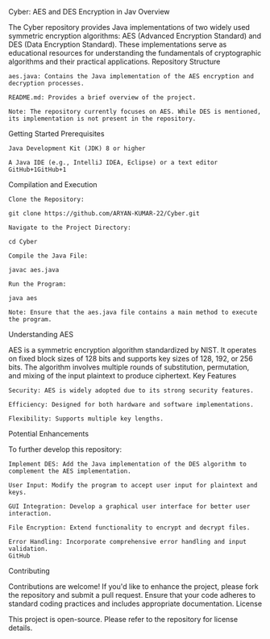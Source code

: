 Cyber: AES and DES Encryption in Jav
Overview

The Cyber repository provides Java implementations of two widely used symmetric encryption algorithms: AES (Advanced Encryption Standard) and DES (Data Encryption Standard). These implementations serve as educational resources for understanding the fundamentals of cryptographic algorithms and their practical applications.
Repository Structure

    aes.java: Contains the Java implementation of the AES encryption and decryption processes.

    README.md: Provides a brief overview of the project.

    Note: The repository currently focuses on AES. While DES is mentioned, its implementation is not present in the repository.

Getting Started
Prerequisites

    Java Development Kit (JDK) 8 or higher

    A Java IDE (e.g., IntelliJ IDEA, Eclipse) or a text editor
    GitHub+1GitHub+1

Compilation and Execution

    Clone the Repository:

    git clone https://github.com/ARYAN-KUMAR-22/Cyber.git

    Navigate to the Project Directory:

    cd Cyber

    Compile the Java File:

    javac aes.java

    Run the Program:

    java aes

    Note: Ensure that the aes.java file contains a main method to execute the program.

Understanding AES

AES is a symmetric encryption algorithm standardized by NIST. It operates on fixed block sizes of 128 bits and supports key sizes of 128, 192, or 256 bits. The algorithm involves multiple rounds of substitution, permutation, and mixing of the input plaintext to produce ciphertext.
Key Features

    Security: AES is widely adopted due to its strong security features.

    Efficiency: Designed for both hardware and software implementations.

    Flexibility: Supports multiple key lengths.

Potential Enhancements

To further develop this repository:

    Implement DES: Add the Java implementation of the DES algorithm to complement the AES implementation.

    User Input: Modify the program to accept user input for plaintext and keys.

    GUI Integration: Develop a graphical user interface for better user interaction.

    File Encryption: Extend functionality to encrypt and decrypt files.

    Error Handling: Incorporate comprehensive error handling and input validation.
    GitHub

Contributing

Contributions are welcome! If you'd like to enhance the project, please fork the repository and submit a pull request. Ensure that your code adheres to standard coding practices and includes appropriate documentation.
License

This project is open-source. Please refer to the repository for license details.
